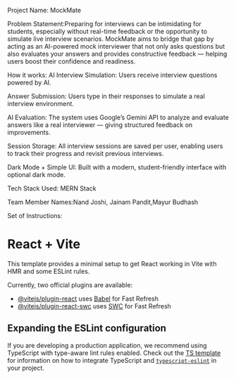 Project Name: MockMate

Problem Statement:Preparing for interviews can be intimidating for students, especially without real-time feedback or the opportunity to simulate live interview scenarios. MockMate aims to bridge that gap by acting as an AI-powered mock interviewer that not only asks questions but also evaluates your answers and provides constructive feedback — helping users boost their confidence and readiness.


How it works:
AI Interview Simulation:
Users receive interview questions powered by AI.

Answer Submission:
Users type in their responses to simulate a real interview environment.

AI Evaluation:
The system uses Google’s Gemini API to analyze and evaluate answers like a real interviewer — giving structured feedback on improvements.

Session Storage:
All interview sessions are saved per user, enabling users to track their progress and revisit previous interviews.

Dark Mode + Simple UI:
Built with a modern, student-friendly interface with optional dark mode.


Tech Stack Used: MERN Stack

Team Member Names:Nand Joshi, Jainam Pandit,Mayur Budhash






Set of Instructions:




# React + Vite

This template provides a minimal setup to get React working in Vite with HMR and some ESLint rules.

Currently, two official plugins are available:

- [@vitejs/plugin-react](https://github.com/vitejs/vite-plugin-react/blob/main/packages/plugin-react) uses [Babel](https://babeljs.io/) for Fast Refresh
- [@vitejs/plugin-react-swc](https://github.com/vitejs/vite-plugin-react/blob/main/packages/plugin-react-swc) uses [SWC](https://swc.rs/) for Fast Refresh

## Expanding the ESLint configuration

If you are developing a production application, we recommend using TypeScript with type-aware lint rules enabled. Check out the [TS template](https://github.com/vitejs/vite/tree/main/packages/create-vite/template-react-ts) for information on how to integrate TypeScript and [`typescript-eslint`](https://typescript-eslint.io) in your project.
